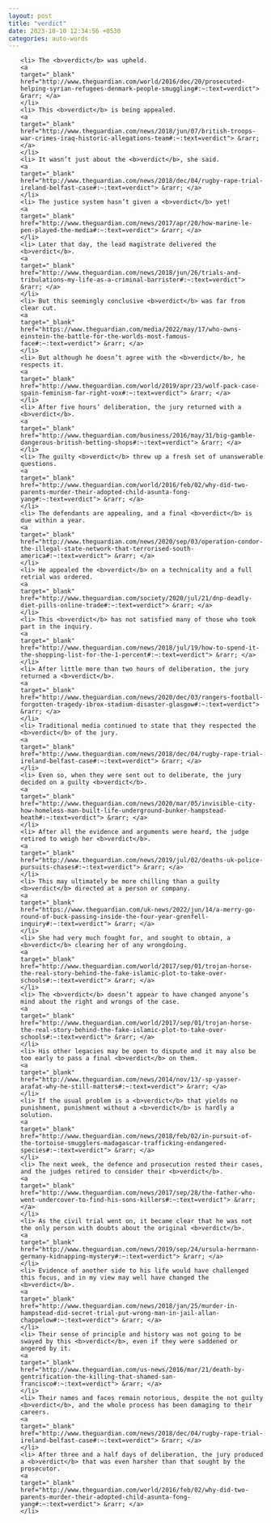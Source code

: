 ```yaml
---
layout: post
title: "verdict"
date: 2023-10-10 12:34:56 +0530
categories: auto-words
---
```

<ol>

    <li> The <b>verdict</b> was upheld.
    <a 
    target="_blank" 
    href="http://www.theguardian.com/world/2016/dec/20/prosecuted-helping-syrian-refugees-denmark-people-smuggling#:~:text=verdict"> &rarr; </a>
    </li>
    <li> This <b>verdict</b> is being appealed.
    <a 
    target="_blank" 
    href="http://www.theguardian.com/news/2018/jun/07/british-troops-war-crimes-iraq-historic-allegations-team#:~:text=verdict"> &rarr; </a>
    </li>
    <li> It wasn’t just about the <b>verdict</b>, she said.
    <a 
    target="_blank" 
    href="http://www.theguardian.com/news/2018/dec/04/rugby-rape-trial-ireland-belfast-case#:~:text=verdict"> &rarr; </a>
    </li>
    <li> The justice system hasn’t given a <b>verdict</b> yet!
    <a 
    target="_blank" 
    href="http://www.theguardian.com/news/2017/apr/20/how-marine-le-pen-played-the-media#:~:text=verdict"> &rarr; </a>
    </li>
    <li> Later that day, the lead magistrate delivered the <b>verdict</b>.
    <a 
    target="_blank" 
    href="http://www.theguardian.com/news/2018/jun/26/trials-and-tribulations-my-life-as-a-criminal-barrister#:~:text=verdict"> &rarr; </a>
    </li>
    <li> But this seemingly conclusive <b>verdict</b> was far from clear cut.
    <a 
    target="_blank" 
    href="https://www.theguardian.com/media/2022/may/17/who-owns-einstein-the-battle-for-the-worlds-most-famous-face#:~:text=verdict"> &rarr; </a>
    </li>
    <li> But although he doesn’t agree with the <b>verdict</b>, he respects it.
    <a 
    target="_blank" 
    href="http://www.theguardian.com/world/2019/apr/23/wolf-pack-case-spain-feminism-far-right-vox#:~:text=verdict"> &rarr; </a>
    </li>
    <li> After five hours’ deliberation, the jury returned with a <b>verdict</b>.
    <a 
    target="_blank" 
    href="http://www.theguardian.com/business/2016/may/31/big-gamble-dangerous-british-betting-shops#:~:text=verdict"> &rarr; </a>
    </li>
    <li> The guilty <b>verdict</b> threw up a fresh set of unanswerable questions.
    <a 
    target="_blank" 
    href="http://www.theguardian.com/world/2016/feb/02/why-did-two-parents-murder-their-adopted-child-asunta-fong-yang#:~:text=verdict"> &rarr; </a>
    </li>
    <li> The defendants are appealing, and a final <b>verdict</b> is due within a year.
    <a 
    target="_blank" 
    href="http://www.theguardian.com/news/2020/sep/03/operation-condor-the-illegal-state-network-that-terrorised-south-america#:~:text=verdict"> &rarr; </a>
    </li>
    <li> He appealed the <b>verdict</b> on a technicality and a full retrial was ordered.
    <a 
    target="_blank" 
    href="http://www.theguardian.com/society/2020/jul/21/dnp-deadly-diet-pills-online-trade#:~:text=verdict"> &rarr; </a>
    </li>
    <li> This <b>verdict</b> has not satisfied many of those who took part in the inquiry.
    <a 
    target="_blank" 
    href="http://www.theguardian.com/news/2018/jul/19/how-to-spend-it-the-shopping-list-for-the-1-percent#:~:text=verdict"> &rarr; </a>
    </li>
    <li> After little more than two hours of deliberation, the jury returned a <b>verdict</b>.
    <a 
    target="_blank" 
    href="http://www.theguardian.com/news/2020/dec/03/rangers-football-forgotten-tragedy-ibrox-stadium-disaster-glasgow#:~:text=verdict"> &rarr; </a>
    </li>
    <li> Traditional media continued to state that they respected the <b>verdict</b> of the jury.
    <a 
    target="_blank" 
    href="http://www.theguardian.com/news/2018/dec/04/rugby-rape-trial-ireland-belfast-case#:~:text=verdict"> &rarr; </a>
    </li>
    <li> Even so, when they were sent out to deliberate, the jury decided on a guilty <b>verdict</b>.
    <a 
    target="_blank" 
    href="http://www.theguardian.com/news/2020/mar/05/invisible-city-how-homeless-man-built-life-underground-bunker-hampstead-heath#:~:text=verdict"> &rarr; </a>
    </li>
    <li> After all the evidence and arguments were heard, the judge retired to weigh her <b>verdict</b>.
    <a 
    target="_blank" 
    href="http://www.theguardian.com/news/2019/jul/02/deaths-uk-police-pursuits-chases#:~:text=verdict"> &rarr; </a>
    </li>
    <li> This may ultimately be more chilling than a guilty <b>verdict</b> directed at a person or company.
    <a 
    target="_blank" 
    href="https://www.theguardian.com/uk-news/2022/jun/14/a-merry-go-round-of-buck-passing-inside-the-four-year-grenfell-inquiry#:~:text=verdict"> &rarr; </a>
    </li>
    <li> She had very much fought for, and sought to obtain, a <b>verdict</b> clearing her of any wrongdoing.
    <a 
    target="_blank" 
    href="http://www.theguardian.com/world/2017/sep/01/trojan-horse-the-real-story-behind-the-fake-islamic-plot-to-take-over-schools#:~:text=verdict"> &rarr; </a>
    </li>
    <li> The <b>verdict</b> doesn’t appear to have changed anyone’s mind about the right and wrongs of the case.
    <a 
    target="_blank" 
    href="http://www.theguardian.com/world/2017/sep/01/trojan-horse-the-real-story-behind-the-fake-islamic-plot-to-take-over-schools#:~:text=verdict"> &rarr; </a>
    </li>
    <li> His other legacies may be open to dispute and it may also be too early to pass a final <b>verdict</b> on them.
    <a 
    target="_blank" 
    href="http://www.theguardian.com/news/2014/nov/13/-sp-yasser-arafat-why-he-still-matters#:~:text=verdict"> &rarr; </a>
    </li>
    <li> If the usual problem is a <b>verdict</b> that yields no punishment, punishment without a <b>verdict</b> is hardly a solution.
    <a 
    target="_blank" 
    href="http://www.theguardian.com/news/2018/feb/02/in-pursuit-of-the-tortoise-smugglers-madagascar-trafficking-endangered-species#:~:text=verdict"> &rarr; </a>
    </li>
    <li> The next week, the defence and prosecution rested their cases, and the judges retired to consider their <b>verdict</b>.
    <a 
    target="_blank" 
    href="http://www.theguardian.com/news/2017/sep/28/the-father-who-went-undercover-to-find-his-sons-killers#:~:text=verdict"> &rarr; </a>
    </li>
    <li> As the civil trial went on, it became clear that he was not the only person with doubts about the original <b>verdict</b>.
    <a 
    target="_blank" 
    href="http://www.theguardian.com/news/2019/sep/24/ursula-herrmann-germany-kidnapping-mystery#:~:text=verdict"> &rarr; </a>
    </li>
    <li> Evidence of another side to his life would have challenged this focus, and in my view may well have changed the <b>verdict</b>.
    <a 
    target="_blank" 
    href="http://www.theguardian.com/news/2018/jan/25/murder-in-hampstead-did-secret-trial-put-wrong-man-in-jail-allan-chappelow#:~:text=verdict"> &rarr; </a>
    </li>
    <li> Their sense of principle and history was not going to be swayed by this <b>verdict</b>, even if they were saddened or angered by it.
    <a 
    target="_blank" 
    href="http://www.theguardian.com/us-news/2016/mar/21/death-by-gentrification-the-killing-that-shamed-san-francisco#:~:text=verdict"> &rarr; </a>
    </li>
    <li> Their names and faces remain notorious, despite the not guilty <b>verdict</b>, and the whole process has been damaging to their careers.
    <a 
    target="_blank" 
    href="http://www.theguardian.com/news/2018/dec/04/rugby-rape-trial-ireland-belfast-case#:~:text=verdict"> &rarr; </a>
    </li>
    <li> After three and a half days of deliberation, the jury produced a <b>verdict</b> that was even harsher than that sought by the prosecutor.
    <a 
    target="_blank" 
    href="http://www.theguardian.com/world/2016/feb/02/why-did-two-parents-murder-their-adopted-child-asunta-fong-yang#:~:text=verdict"> &rarr; </a>
    </li>